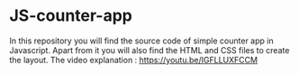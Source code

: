 # JS-counter-app
In this repository you will find the source code of simple counter app in Javascript. Apart from it you will also find the HTML and CSS files to create the layout.
The video explanation : https://youtu.be/IGFLLUXFCCM

